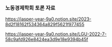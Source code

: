 ### 노동경제학회 토론 자료
https://jasper-year-9a0.notion.site/2023-8d2f18162f534364a829f5621f977455

https://jasper-year-9a0.notion.site/LGU-2022-7-58c9afd926e8424ea3d9e18e9394b45f
